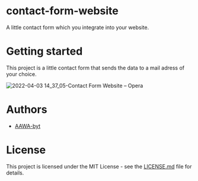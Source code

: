 # contact-form-website
A little contact form which you integrate into your website.

# Getting started
This project is a little contact form that sends the data to a mail adress of your choice.

![2022-04-03 14_37_05-Contact Form Website – Opera](https://user-images.githubusercontent.com/76434239/161428405-c24c3669-6593-4e2c-91aa-24f268be74bc.png)


# Authors
- [AAWA-byt](https://www.github.com/AAWA-byt)


# License 
This project is licensed under the MIT License - see the [LICENSE.md](https://github.com/AAWA-byt/contact-form-website/blob/main/LICENSE) file for details.
